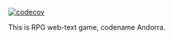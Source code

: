 

[![codecov](https://codecov.io/gl/devleaders-ts/andorra/branch/master/graph/badge.svg)](https://codecov.io/gl/devleaders-ts/andorra)



This is RPG web-text game, codename Andorra.

